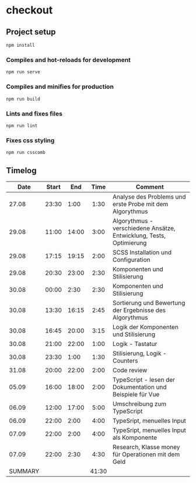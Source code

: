# checkout

## Project setup

```
npm install
```

### Compiles and hot-reloads for development

```
npm run serve
```

### Compiles and minifies for production

```
npm run build
```

### Lints and fixes files

```
npm run lint
```

### Fixes css styling

```
npm run csscomb
```

## Timelog

| Date    | Start | End   | Time  | Comment                                                             |
| ------- | ----- | ----- | :---: | ------------------------------------------------------------------- |
| 27.08   | 23:30 | 1:00  | 1:30  | Analyse des Problems und erste Probe mit dem Algorythmus            |
| 29.08   | 11:00 | 14:00 | 3:00  | Algorythmus - verschiedene Ansätze, Entwicklung, Tests, Optimierung |
| 29.08   | 17:15 | 19:15 | 2:00  | SCSS Installation und Configuration                                 |
| 29.08   | 20:30 | 23:00 | 2:30  | Komponenten und Stilisierung                                        |
| 30.08   | 00:00 | 2:30  | 2:30  | Komponenten und Stilisierung                                        |
| 30.08   | 13:30 | 16:15 | 2:45  | Sortierung und Bewertung der Ergebnisse des Algorythmus             |
| 30.08   | 16:45 | 20:00 | 3:15  | Logik der Komponenten und Stilisierung                              |
| 30.08   | 21:00 | 22:00 | 1:00  | Logik - Tastatur                                                    |
| 30.08   | 23:30 | 1:00  | 1:30  | Stilisierung, Logik - Counters                                      |
| 31.08   | 20:00 | 22:00 | 2:00  | Code review                                                         |
| 05.09   | 16:00 | 18:00 | 2:00  | TypeScript - lesen der Dokumentation und Beispiele für Vue          |
| 06.09   | 12:00 | 17:00 | 5:00  | Umschreibung zum TypeScript                                         |
| 06.09   | 22:00 | 2:00  | 4:00  | TypeSript, menuelles Input                                          |
| 07.09   | 22:00 | 2:00  | 4:00  | TypeSript, menuelles Input als Komponente                           |
| 07.09   | 22:00 | 2:30  | 4:30  | Research, Klasse money für Operationen mit dem Geld                 |
| SUMMARY |       |       | 41:30 |                                                                     |
